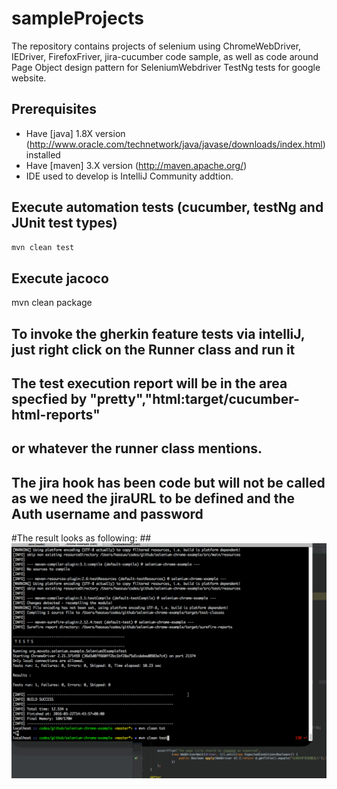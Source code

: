 # sampleProjects
The repository contains projects of selenium using ChromeWebDriver, IEDriver, FirefoxFriver, jira-cucumber code sample,
as well as code around Page Object design pattern for SeleniumWebdriver TestNg tests for google website.



## Prerequisites ##
* Have [java] 1.8X version (http://www.oracle.com/technetwork/java/javase/downloads/index.html) installed
* Have [maven] 3.X version (http://maven.apache.org/)
* IDE used to develop is IntelliJ Community addtion.


## Execute automation tests (cucumber, testNg and JUnit test types) ##
```bash
mvn clean test
```

## Execute jacoco
mvn clean package

## To invoke the gherkin feature tests via intelliJ, just right click on the Runner class and run it
## The test execution report  will be in the area specfied by "pretty","html:target/cucumber-html-reports"
## or whatever the runner class mentions.
## The jira hook has been code but will not be called as we need the jiraURL to be defined and the Auth username and password


#The result looks as following:
##![](./docs/img/autotests.gif)